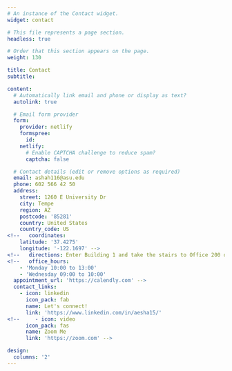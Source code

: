 ```yaml
---
# An instance of the Contact widget.
widget: contact

# This file represents a page section.
headless: true

# Order that this section appears on the page.
weight: 130

title: Contact
subtitle:

content:
  # Automatically link email and phone or display as text?
  autolink: true

  # Email form provider
  form:
    provider: netlify
    formspree:
      id:
    netlify:
      # Enable CAPTCHA challenge to reduce spam?
      captcha: false

  # Contact details (edit or remove options as required)
  email: ashah116@asu.edu
  phone: 602 566 42 50
  address:
    street: 1260 E University Dr
    city: Tempe
    region: AZ
    postcode: '85281'
    country: United States
    country_code: US
<!--   coordinates:
    latitude: '37.4275'
    longitude: '-122.1697' -->
<!--   directions: Enter Building 1 and take the stairs to Office 200 on Floor 2 -->
<!--   office_hours:
    - 'Monday 10:00 to 13:00'
    - 'Wednesday 09:00 to 10:00'
  appointment_url: 'https://calendly.com' -->
  contact_links:
    - icon: linkedin
      icon_pack: fab
      name: Let's connect!
      link: 'https://www.linkedin.com/in/aesha15/'
<!--     - icon: video
      icon_pack: fas
      name: Zoom Me
      link: 'https://zoom.com' -->

design:
  columns: '2'
---
```

